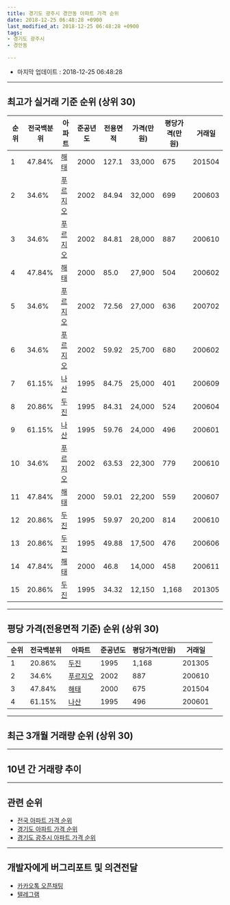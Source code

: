 ```yaml
---
title: 경기도 광주시 경안동 아파트 가격 순위
date: 2018-12-25 06:48:28 +0900
last_modified_at: 2018-12-25 06:48:28 +0900
tags:
- 경기도 광주시
- 경안동

---
```


* 마지막 업데이트 : 2018-12-25 06:48:28

---

## 최고가 실거래 기준 순위 (상위 30)


|순위|전국백분위|아파트|준공년도|전용면적|가격(만원)|평당가격(만원)|거래일|
|---|---|---|---|---|---|---|---|
|1|47.84%|[해태](https://search.naver.com/search.naver?query=%EA%B2%BD%EA%B8%B0%EB%8F%84+%EA%B4%91%EC%A3%BC%EC%8B%9C+%EA%B2%BD%EC%95%88%EB%8F%99+%ED%95%B4%ED%83%9C)|2000|127.1|33,000|675|201504|
|2|34.6%|[푸르지오](https://search.naver.com/search.naver?query=%EA%B2%BD%EA%B8%B0%EB%8F%84+%EA%B4%91%EC%A3%BC%EC%8B%9C+%EA%B2%BD%EC%95%88%EB%8F%99+%ED%91%B8%EB%A5%B4%EC%A7%80%EC%98%A4)|2002|84.94|32,000|699|200603|
|3|34.6%|[푸르지오](https://search.naver.com/search.naver?query=%EA%B2%BD%EA%B8%B0%EB%8F%84+%EA%B4%91%EC%A3%BC%EC%8B%9C+%EA%B2%BD%EC%95%88%EB%8F%99+%ED%91%B8%EB%A5%B4%EC%A7%80%EC%98%A4)|2002|84.81|28,000|887|200610|
|4|47.84%|[해태](https://search.naver.com/search.naver?query=%EA%B2%BD%EA%B8%B0%EB%8F%84+%EA%B4%91%EC%A3%BC%EC%8B%9C+%EA%B2%BD%EC%95%88%EB%8F%99+%ED%95%B4%ED%83%9C)|2000|85.0|27,900|504|200602|
|5|34.6%|[푸르지오](https://search.naver.com/search.naver?query=%EA%B2%BD%EA%B8%B0%EB%8F%84+%EA%B4%91%EC%A3%BC%EC%8B%9C+%EA%B2%BD%EC%95%88%EB%8F%99+%ED%91%B8%EB%A5%B4%EC%A7%80%EC%98%A4)|2002|72.56|27,000|636|200702|
|6|34.6%|[푸르지오](https://search.naver.com/search.naver?query=%EA%B2%BD%EA%B8%B0%EB%8F%84+%EA%B4%91%EC%A3%BC%EC%8B%9C+%EA%B2%BD%EC%95%88%EB%8F%99+%ED%91%B8%EB%A5%B4%EC%A7%80%EC%98%A4)|2002|59.92|25,700|680|200602|
|7|61.15%|[나산](https://search.naver.com/search.naver?query=%EA%B2%BD%EA%B8%B0%EB%8F%84+%EA%B4%91%EC%A3%BC%EC%8B%9C+%EA%B2%BD%EC%95%88%EB%8F%99+%EB%82%98%EC%82%B0)|1995|84.75|25,000|401|200609|
|8|20.86%|[두진](https://search.naver.com/search.naver?query=%EA%B2%BD%EA%B8%B0%EB%8F%84+%EA%B4%91%EC%A3%BC%EC%8B%9C+%EA%B2%BD%EC%95%88%EB%8F%99+%EB%91%90%EC%A7%84)|1995|84.31|24,000|524|200604|
|9|61.15%|[나산](https://search.naver.com/search.naver?query=%EA%B2%BD%EA%B8%B0%EB%8F%84+%EA%B4%91%EC%A3%BC%EC%8B%9C+%EA%B2%BD%EC%95%88%EB%8F%99+%EB%82%98%EC%82%B0)|1995|59.76|24,000|496|200601|
|10|34.6%|[푸르지오](https://search.naver.com/search.naver?query=%EA%B2%BD%EA%B8%B0%EB%8F%84+%EA%B4%91%EC%A3%BC%EC%8B%9C+%EA%B2%BD%EC%95%88%EB%8F%99+%ED%91%B8%EB%A5%B4%EC%A7%80%EC%98%A4)|2002|63.53|22,300|779|200610|
|11|47.84%|[해태](https://search.naver.com/search.naver?query=%EA%B2%BD%EA%B8%B0%EB%8F%84+%EA%B4%91%EC%A3%BC%EC%8B%9C+%EA%B2%BD%EC%95%88%EB%8F%99+%ED%95%B4%ED%83%9C)|2000|59.01|22,200|559|200607|
|12|20.86%|[두진](https://search.naver.com/search.naver?query=%EA%B2%BD%EA%B8%B0%EB%8F%84+%EA%B4%91%EC%A3%BC%EC%8B%9C+%EA%B2%BD%EC%95%88%EB%8F%99+%EB%91%90%EC%A7%84)|1995|59.97|20,200|814|200610|
|13|20.86%|[두진](https://search.naver.com/search.naver?query=%EA%B2%BD%EA%B8%B0%EB%8F%84+%EA%B4%91%EC%A3%BC%EC%8B%9C+%EA%B2%BD%EC%95%88%EB%8F%99+%EB%91%90%EC%A7%84)|1995|49.88|17,500|476|200606|
|14|47.84%|[해태](https://search.naver.com/search.naver?query=%EA%B2%BD%EA%B8%B0%EB%8F%84+%EA%B4%91%EC%A3%BC%EC%8B%9C+%EA%B2%BD%EC%95%88%EB%8F%99+%ED%95%B4%ED%83%9C)|2000|46.8|14,000|458|200611|
|15|20.86%|[두진](https://search.naver.com/search.naver?query=%EA%B2%BD%EA%B8%B0%EB%8F%84+%EA%B4%91%EC%A3%BC%EC%8B%9C+%EA%B2%BD%EC%95%88%EB%8F%99+%EB%91%90%EC%A7%84)|1995|34.32|12,150|1,168|201305|


---

## 평당 가격(전용면적 기준) 순위 (상위 30)


|순위|전국백분위|아파트|준공년도|평당가격(만원)|거래일|
|---|---|---|---|---|---|
|1|20.86%|[두진](https://search.naver.com/search.naver?query=%EA%B2%BD%EA%B8%B0%EB%8F%84+%EA%B4%91%EC%A3%BC%EC%8B%9C+%EA%B2%BD%EC%95%88%EB%8F%99+%EB%91%90%EC%A7%84)|1995|1,168|201305|
|2|34.6%|[푸르지오](https://search.naver.com/search.naver?query=%EA%B2%BD%EA%B8%B0%EB%8F%84+%EA%B4%91%EC%A3%BC%EC%8B%9C+%EA%B2%BD%EC%95%88%EB%8F%99+%ED%91%B8%EB%A5%B4%EC%A7%80%EC%98%A4)|2002|887|200610|
|3|47.84%|[해태](https://search.naver.com/search.naver?query=%EA%B2%BD%EA%B8%B0%EB%8F%84+%EA%B4%91%EC%A3%BC%EC%8B%9C+%EA%B2%BD%EC%95%88%EB%8F%99+%ED%95%B4%ED%83%9C)|2000|675|201504|
|4|61.15%|[나산](https://search.naver.com/search.naver?query=%EA%B2%BD%EA%B8%B0%EB%8F%84+%EA%B4%91%EC%A3%BC%EC%8B%9C+%EA%B2%BD%EC%95%88%EB%8F%99+%EB%82%98%EC%82%B0)|1995|496|200601|


---

## 최근 3개월 거래량 순위 (상위 30)


<div style="width:100%;">
    <canvas id="deal_count_ranking" height="250"></canvas>
</div>


<script>
new Chart(document.getElementById("deal_count_ranking"), {
    type: 'horizontalBar',
    data: {
        labels: ['두진', '푸르지오', '해태'],
        datasets: [{
            label: '실거래 수',
            data: [3, 2, 2],
            borderColor: "rgba(255, 0, 128, 1)",
            backgroundColor: "rgba(255, 0, 128, 0.5)",
            fill: false,
        }]
    },
    options: {
        responsive: true,
        title: {
            display: true,
            text: '최근 3개월 거래량 순위'
        },
        tooltips: {
            mode: 'index',
            intersect: false,
            callbacks: {
                title: function(tooltipItems, data) {
                    return "실거래 수:";
                },
                label: function(tooltipItem, data) {
                    return data.labels[tooltipItem.index] + ": " + tooltipItem.xLabel;
                }
            }
        },
        hover: {
            mode: 'nearest',
            intersect: true
        },
        scales: {
            xAxes: [{
                display: true,
                scaleLabel: {
                    display: true,
                    labelString: '실거래 수'
                },
                ticks: {
                    suggestedMin: 0,
                }
            }],
            yAxes: [{
                display: true,
                ticks: {
                    autoSkip: false,
                    callback: function(value, index, values) {
                        if (value.length > 15)
                            return value.substr(0, 13) + "...";
                        else
                            return value;
                    }
                },
                scaleLabel: {
                    display: false,
                }
            }]
        }
    }
});

</script>


---

## 10년 간 거래량 추이


<div style="width:100%;">
    <canvas id="deal_progress" height="250"></canvas>
</div>

<script>
new Chart(document.getElementById("deal_progress"), {
    type: 'line',
    data: {
        labels: ['200812','200901','200902','200903','200904','200905','200906','200907','200908','200909','200910','200911','200912','201001','201002','201003','201004','201005','201006','201007','201008','201009','201010','201011','201012','201101','201102','201103','201104','201105','201106','201107','201108','201109','201110','201111','201112','201201','201202','201203','201204','201205','201206','201207','201208','201209','201210','201211','201212','201301','201302','201303','201304','201305','201306','201307','201308','201309','201310','201311','201312','201401','201402','201403','201404','201405','201406','201407','201408','201409','201410','201411','201412','201501','201502','201503','201504','201505','201506','201507','201508','201509','201510','201511','201512','201601','201602','201603','201604','201605','201606','201607','201608','201609','201610','201611','201612','201701','201702','201703','201704','201705','201706','201707','201708','201709','201710','201711','201712','201801','201802','201803','201804','201805','201806','201807','201808','201809','201810','201811','201812'],
        datasets: [{
            label: '실거래 수',
            pointRadius: 1,
            data: [0, 1, 3, 8, 5, 5, 3, 4, 11, 6, 5, 3, 1, 4, 4, 10, 3, 3, 2, 3, 1, 1, 6, 1, 4, 5, 3, 4, 4, 9, 5, 3, 7, 8, 10, 6, 5, 4, 9, 7, 6, 5, 4, 4, 5, 3, 3, 3, 8, 7, 2, 15, 6, 4, 4, 3, 4, 8, 7, 3, 6, 9, 14, 11, 4, 7, 4, 9, 10, 9, 9, 5, 8, 9, 12, 9, 11, 6, 8, 5, 10, 4, 11, 4, 3, 3, 4, 9, 5, 6, 5, 9, 6, 9, 10, 3, 2, 5, 8, 3, 4, 11, 7, 6, 3, 4, 5, 2, 1, 2, 3, 6, 2, 2, 8, 1, 4, 6, 5, 1, 1],
            borderColor: "rgba(255, 201, 14, 1)",
            backgroundColor: "rgba(255, 201, 14, 0.5)",
            fill: true,
        }]
    },
    options: {
        responsive: true,
        title: {
            display: true,
            text: '10년간 거래량 추이'
        },
        tooltips: {
            mode: 'index',
            intersect: false,
        },
        hover: {
            mode: 'nearest',
            intersect: true
        },
        scales: {
            xAxes: [{
                display: true,
                scaleLabel: {
                    display: true,
                    labelString: '년/월'
                }
            }],
            yAxes: [{
                display: true,
                ticks: {
                    suggestedMin: 0,
                },
                scaleLabel: {
                    display: true,
                    labelString: '실거래 수'
                }
            }]
        }
    }
});

</script>


---

## 관련 순위

- [전국 아파트 가격 순위](https://inasie.github.io/apt-ranking/전국)
- [경기도 아파트 가격 순위](https://inasie.github.io/apt-ranking/경기도)
- [경기도 광주시 아파트 가격 순위](https://inasie.github.io/apt-ranking/경기도-광주시)


---

## 개발자에게 버그리포트 및 의견전달

- [카카오톡 오픈채팅](https://open.kakao.com/o/gLJUAP4)
- [텔레그램](https://t.me/inasie)

